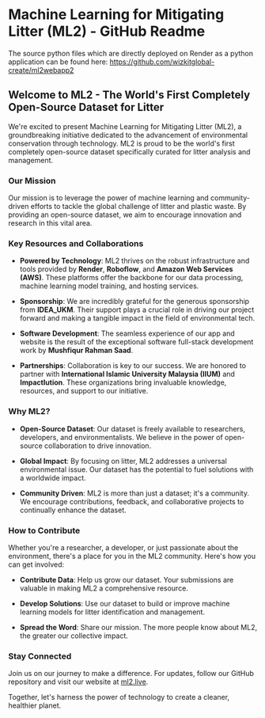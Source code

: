 # Machine Learning for Mitigating Litter (ML2) - GitHub Readme

The source python files which are directly deployed on Render as a python application can be found here: https://github.com/wizkitglobal-create/ml2webapp2

## Welcome to ML2 - The World's First Completely Open-Source Dataset for Litter

We're excited to present Machine Learning for Mitigating Litter (ML2), a groundbreaking initiative dedicated to the advancement of environmental conservation through technology. ML2 is proud to be the world's first completely open-source dataset specifically curated for litter analysis and management.

### Our Mission

Our mission is to leverage the power of machine learning and community-driven efforts to tackle the global challenge of litter and plastic waste. By providing an open-source dataset, we aim to encourage innovation and research in this vital area.

### Key Resources and Collaborations

- **Powered by Technology**: ML2 thrives on the robust infrastructure and tools provided by **Render**, **Roboflow**, and **Amazon Web Services (AWS)**. These platforms offer the backbone for our data processing, machine learning model training, and hosting services.

- **Sponsorship**: We are incredibly grateful for the generous sponsorship from **IDEA_UKM**. Their support plays a crucial role in driving our project forward and making a tangible impact in the field of environmental tech.

- **Software Development**: The seamless experience of our app and website is the result of the exceptional software full-stack development work by **Mushfiqur Rahman Saad**. 

- **Partnerships**: Collaboration is key to our success. We are honored to partner with **International Islamic University Malaysia (IIUM)** and **Impactlution**. These organizations bring invaluable knowledge, resources, and support to our initiative.

### Why ML2?

- **Open-Source Dataset**: Our dataset is freely available to researchers, developers, and environmentalists. We believe in the power of open-source collaboration to drive innovation.

- **Global Impact**: By focusing on litter, ML2 addresses a universal environmental issue. Our dataset has the potential to fuel solutions with a worldwide impact.

- **Community Driven**: ML2 is more than just a dataset; it's a community. We encourage contributions, feedback, and collaborative projects to continually enhance the dataset.

### How to Contribute

Whether you're a researcher, a developer, or just passionate about the environment, there's a place for you in the ML2 community. Here's how you can get involved:

- **Contribute Data**: Help us grow our dataset. Your submissions are valuable in making ML2 a comprehensive resource.

- **Develop Solutions**: Use our dataset to build or improve machine learning models for litter identification and management.

- **Spread the Word**: Share our mission. The more people know about ML2, the greater our collective impact.

### Stay Connected

Join us on our journey to make a difference. For updates, follow our GitHub repository and visit our website at [ml2.live](http://ml2.live).

Together, let's harness the power of technology to create a cleaner, healthier planet.
